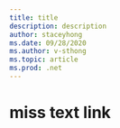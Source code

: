 ```yaml
---
title: title
description: description
author: staceyhong
ms.date: 09/28/2020
ms.author: v-sthong
ms.topic: article
ms.prod: .net
---
```


# miss text link
[](https://github.com/)
[](https://github.com/)
[](https://github.com/)
[](https://github.com/)
[](https://github.com/)
[](https://github.com/)
[](https://github.com/)
[](https://github.com/)
[](https://github.com/)
[](https://github.com/)
